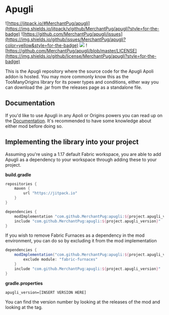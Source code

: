 # Apugli
![https://jitpack.io/#MerchantPug/apugli](https://img.shields.io/jitpack/v/github/MerchantPug/apugli?style=for-the-badge) ![https://github.com/MerchantPug/apugli/issues](https://img.shields.io/github/issues/MerchantPug/apugli?color=yellow&style=for-the-badge) ![](https://img.shields.io/github/issues-pr/MerchantPug/apugli?color=lime&style=for-the-badge) ![https://github.com/MerchantPug/apugli/blob/master/LICENSE](https://img.shields.io/github/license/MerchantPug/apugli?style=for-the-badge)

This is the Apugli repository where the source code for the Apugli Apoli addon is hosted. You may more commonly know this as the TooManyOrigins library for its power types and conditions, either way you can download the .jar from the releases page as a standalone file.

## Documentation
If you'd like to use Apugli in any Apoli or Origins powers you can read up on the [Documentation](https://apugli.readthedocs.io/en/latest/).
It's recommended to have some knowledge about either mod before doing so.

## Implementing the library into your project

Assuming you're using a 1.17 default Fabric workspace, you are able to add Apugli as a dependency to your workspace through adding these to your project.

**build.gradle**
```gradle
repositories {
    maven {
    	url "https://jitpack.io"
    }
}

dependencies {
    modImplementation "com.github.MerchantPug:apugli:${project.apugli_version}"
    include "com.github.MerchantPug:apugli:${project.apugli_version}"
}
```

If you wish to remove Fabric Furnaces as a dependency in the mod environment, you can do so by excluding it from the mod implementation
```gradle
dependencies {
    modImplementation("com.github.MerchantPug:apugli:${project.apugli_version}") {
	    exclude module: "fabric-furnaces"
    }
    include "com.github.MerchantPug:apugli:${project.apugli_version}"
}
```

**gradle.properties**
```properties
apugli_version=[INSERT VERSION HERE]
```
You can find the version number by looking at the releases of the mod and looking at the tag.
